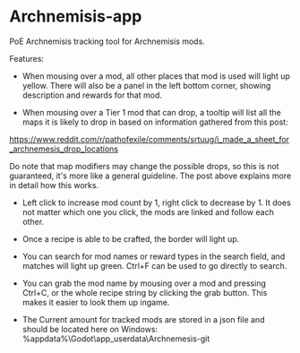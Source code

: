 # Archnemisis-app
PoE Archnemisis tracking tool for Archnemisis mods.

Features:

- When mousing over a mod, all other places that mod is used will light up yellow. There will also be a panel in the left bottom corner, showing description and rewards for that mod.

- When mousing over a Tier 1 mod that can drop, a tooltip will list all the maps it is likely to drop in based on information gathered from this post:

https://www.reddit.com/r/pathofexile/comments/srtuug/i_made_a_sheet_for_archnemesis_drop_locations

Do note that map modifiers may change the possible drops, so this is not guaranteed, it's more like a general guideline. The post above explains more in detail how this works.

- Left click to increase mod count by 1, right click to decrease by 1. It does not matter which one you click, the mods are linked and follow each other.

- Once a recipe is able to be crafted, the border will light up.

- You can search for mod names or reward types in the search field, and matches will light up green. Ctrl+F can be used to go directly to search.

- You can grab the mod name by mousing over a mod and pressing Ctrl+C, or the whole recipe string by clicking the grab button. This makes it easier to look them up ingame.

- The Current amount for tracked mods are stored in a json file and should be located here on Windows: %appdata%\Godot\app_userdata\Archnemesis-git
